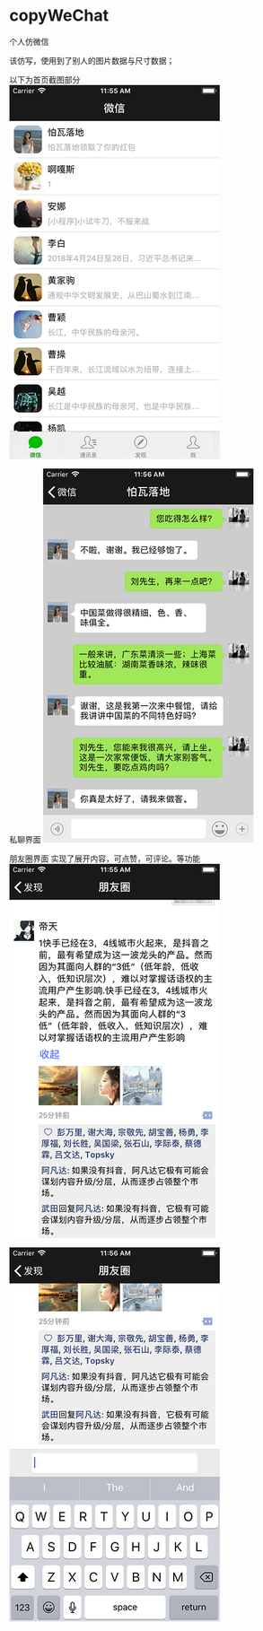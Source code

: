 # copyWeChat
个人仿微信

该仿写，使用到了别人的图片数据与尺寸数据；

以下为首页截图部分
![image](https://github.com/a981620444/copyWeChat/blob/master/%E4%BB%8B%E7%BB%8D%E5%9B%BE%E7%89%87/%E4%B8%BB%E9%A1%B5%E9%9D%A2.gif) 


私聊界面
![image](https://github.com/a981620444/copyWeChat/blob/master/%E4%BB%8B%E7%BB%8D%E5%9B%BE%E7%89%87/%E8%81%8A%E5%A4%A9%E9%A1%B5%E9%9D%A2.png) 


朋友圈界面
实现了展开内容，可点赞，可评论。等功能
![image](https://github.com/a981620444/copyWeChat/blob/master/%E4%BB%8B%E7%BB%8D%E5%9B%BE%E7%89%87/%E6%9C%8B%E5%8F%8B%E5%9C%88.png) 



![image](https://github.com/a981620444/copyWeChat/blob/master/%E4%BB%8B%E7%BB%8D%E5%9B%BE%E7%89%87/%E6%9C%8B%E5%8F%8B%E5%9C%88%E8%AF%84%E8%AE%BA.png) 
